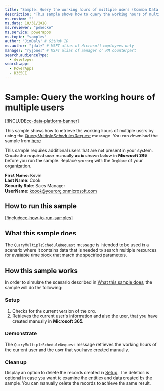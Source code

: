 ```yaml
---
title: "Sample: Query the working hours of multiple users (Common Data Service) | Microsoft Docs" # Intent and product brand in a unique string of 43-59 chars including spaces
description: "This sample shows how to query the working hours of multiple hours" # 115-145 characters including spaces. This abstract displays in the search result.
ms.custom: ""
ms.date: 10/31/2018
ms.reviewer: "pehecke"
ms.service: powerapps
ms.topic: "samples"
author: "JimDaly" # GitHub ID
ms.author: "jdaly" # MSFT alias of Microsoft employees only
manager: "ryjones" # MSFT alias of manager or PM counterpart
search.audienceType: 
  - developer
search.app: 
  - PowerApps
  - D365CE
---
```

# Sample: Query the working hours of multiple users

[!INCLUDE[cc-data-platform-banner](../../../../includes/cc-data-platform-banner.md)]

<!-- https://docs.microsoft.com/dynamics365/customer-engagement/developer/sample-query-working-hours-multiple-users -->

This sample shows how to retrieve the working hours of multiple users by using the [QueryMultipleSchedulesRequest](https://docs.microsoft.com/dotnet/api/microsoft.crm.sdk.messages.querymultipleschedulesrequest?view=dynamics-general-ce-9) message. You can download the sample from [here](https://github.com/Microsoft/PowerApps-Samples/tree/master/cds/orgsvc/C%23).

This sample requires additional users that are not present in your system. Create the required user manually **as is** shown below in **Microsoft 365** before you run the sample. Replace `yourorg` with the `OrgName` of your organization.

**First Name**: Kevin<br/>
**Last Name**: Cook<br/>
**Security Role**: Sales Manager<br/>
**UserName**: kcook@yourorg.onmicrosoft.com<br/>

## How to run this sample

[!include[cc-how-to-run-samples](../../includes/cc-how-to-run-samples.md)]

## What this sample does

The `QueryMultipleScheduleRequest` message is intended to be used in a scenario where it contains data that is needed to search multiple resources for available time block that match the specified parameters.

## How this sample works

In order to simulate the scenario described in [What this sample does](#what-this-sample-does), the sample will do the following:

### Setup

1. Checks for the current version of the org.
2. Retrieves the current user's information and also the user, that you have created manually in **Microsoft 365**.

### Demonstrate

The `QueryMultipleScheduleRequest` message retrieves the working hours of the current user and the user that you have created manually.

### Clean up

Display an option to delete the records created in [Setup](#setup). The deletion is optional in case you want to examine the entities and data created by the sample. You can manually delete the records to achieve the same result.

